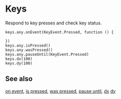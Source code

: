 # Keys

Respond to key presses and check key status.

```cards
keys.any.onEvent(KeyEvent.Pressed, function () {
	
})
keys.any.isPressed()
keys.any.wasPressed()
keys.any.pauseUntil(KeyEvent.Pressed)
keys.dx(100)
keys.dy(100)
```

## See also

[on event](/reference/keys/on-event),
[is pressed](/reference/keys/is-pressed),
[was pressed](/reference/keys/was-pressed),
[pause until](/reference/keys/pause-until),
[dx](/reference/keys/dx)
[dy](/reference/keys/dy)
